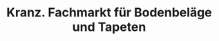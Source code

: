 ---
title: "Kranz. Fachmarkt für Bodenbeläge und Tapeten"
url: /bockhorn/kranz-fachmarkt-fuer-bodenbelaege-und-tapeten/
shop: Baumarkt
---